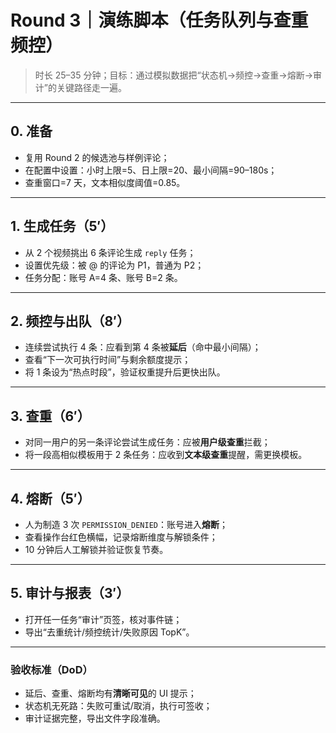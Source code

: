 # Round 3｜演练脚本（任务队列与查重频控）

> 时长 25–35 分钟；目标：通过模拟数据把“状态机→频控→查重→熔断→审计”的关键路径走一遍。

---

## 0. 准备
- 复用 Round 2 的候选池与样例评论；
- 在配置中设置：小时上限=5、日上限=20、最小间隔=90–180s；
- 查重窗口=7 天，文本相似度阈值=0.85。

---

## 1. 生成任务（5′）
- 从 2 个视频挑出 6 条评论生成 `reply` 任务；
- 设置优先级：被 @ 的评论为 P1，普通为 P2；
- 任务分配：账号 A=4 条、账号 B=2 条。

---

## 2. 频控与出队（8′）
- 连续尝试执行 4 条：应看到第 4 条被**延后**（命中最小间隔）；
- 查看“下一次可执行时间”与剩余额度提示；
- 将 1 条设为“热点时段”，验证权重提升后更快出队。

---

## 3. 查重（6′）
- 对同一用户的另一条评论尝试生成任务：应被**用户级查重**拦截；
- 将一段高相似模板用于 2 条任务：应收到**文本级查重**提醒，需更换模板。

---

## 4. 熔断（5′）
- 人为制造 3 次 `PERMISSION_DENIED`：账号进入**熔断**；
- 查看操作台红色横幅，记录熔断维度与解锁条件；
- 10 分钟后人工解锁并验证恢复节奏。

---

## 5. 审计与报表（3′）
- 打开任一任务“审计”页签，核对事件链；
- 导出“去重统计/频控统计/失败原因 TopK”。

---

### 验收标准（DoD）
- 延后、查重、熔断均有**清晰可见**的 UI 提示；
- 状态机无死路：失败可重试/取消，执行可签收；
- 审计证据完整，导出文件字段准确。

